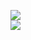 [![](https://img.shields.io/badge/Made%20With-Github%20Spray-lightgrey.svg?style=for-the-badge&logo=github)](https://github.com/Annihil/github-spray#2010)  
[![](https://i.imgur.com/2DrTn0Z.gif)](https://github.com/Annihil/github-spray)